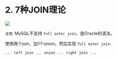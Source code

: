 # 2. 7种JOIN理论

![](../assets/join图.jpeg)

`注意`: MySQL不支持 `full outer join`，是Oracle的语法。

使用两个join，加1个union，然后实现 `full outer join`:

```mysql
... left join ... union ... right join ...
```
